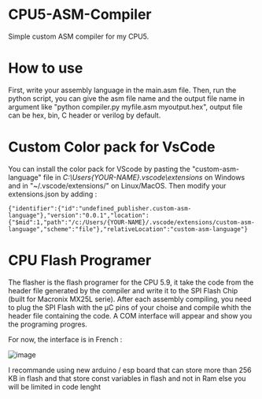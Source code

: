 # CPU5-ASM-Compiler
Simple custom ASM compiler for my CPU5.

# How to use
First, write your assembly language in the main.asm file.
Then, run the python script, you can give the asm file name and the output file name in argument like "python compiler.py myfile.asm myoutput.hex", output file can be hex, bin, C header or verilog by default.

# Custom Color pack for VsCode
You can install the color pack for VScode by pasting the "custom-asm-language" file in *C:\Users\{YOUR-NAME}\.vscode\extensions* on Windows and in "~/.vscode/extensions/" on Linux/MacOS.
Then modify your extensions.json by adding : 
```
{"identifier":{"id":"undefined_publisher.custom-asm-language"},"version":"0.0.1","location":{"$mid":1,"path":"/c:/Users/{YOUR-NAME}/.vscode/extensions/custom-asm-language","scheme":"file"},"relativeLocation":"custom-asm-language"}
```
# CPU Flash Programer
The flasher is the flash programer for the CPU 5.9, it take the code from the header file generated by the compiler and write it to the SPI Flash Chip (built for Macronix MX25L serie).
After each assembly compiling, you need to plug the SPI Flash with the µC pins of your choise and compile whith the header file containing the code. A COM interface will appear and show you the programing progres.

For now, the interface is in French : 

![image](https://github.com/user-attachments/assets/63037605-2575-4efe-8891-9243dfc5fdad)

I recommande using new arduino / esp board that can store more than 256 KB in flash and that store const variables in flash and not in Ram else you will be limited in code lenght
